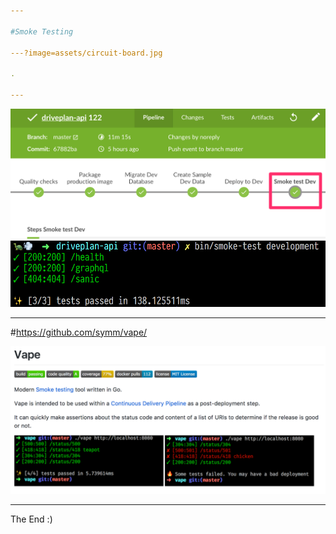 ```yaml
---

#Smoke Testing

---?image=assets/circuit-board.jpg

.

---
```


![Pipeline](assets/pipeline.png)
![Endpoints](assets/endpoints.png)

---

#https://github.com/symm/vape/

![Vape](assets/vape.png)

---

The End :)

